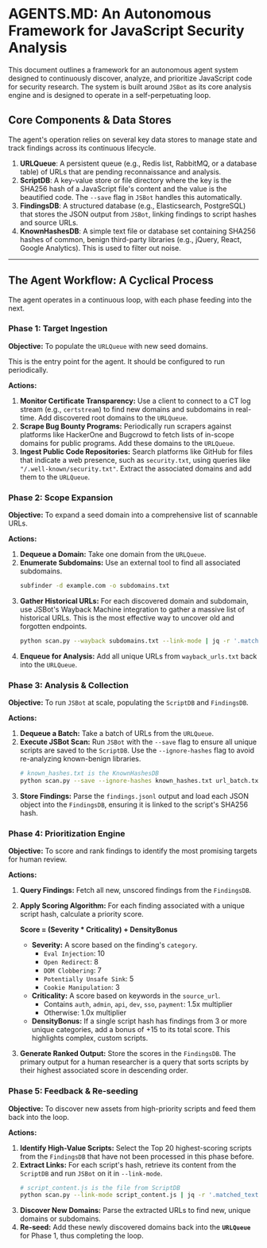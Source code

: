 # AGENTS.MD: An Autonomous Framework for JavaScript Security Analysis

This document outlines a framework for an autonomous agent system designed to continuously discover, analyze, and prioritize JavaScript code for security research. The system is built around `JSBot` as its core analysis engine and is designed to operate in a self-perpetuating loop.

## Core Components & Data Stores

The agent's operation relies on several key data stores to manage state and track findings across its continuous lifecycle.

1.  **URLQueue**: A persistent queue (e.g., Redis list, RabbitMQ, or a database table) of URLs that are pending reconnaissance and analysis.
2.  **ScriptDB**: A key-value store or file directory where the key is the SHA256 hash of a JavaScript file's content and the value is the beautified code. The `--save` flag in `JSBot` handles this automatically.
3.  **FindingsDB**: A structured database (e.g., Elasticsearch, PostgreSQL) that stores the JSON output from `JSBot`, linking findings to script hashes and source URLs.
4.  **KnownHashesDB**: A simple text file or database set containing SHA256 hashes of common, benign third-party libraries (e.g., jQuery, React, Google Analytics). This is used to filter out noise.

---

## The Agent Workflow: A Cyclical Process

The agent operates in a continuous loop, with each phase feeding into the next.

### Phase 1: Target Ingestion

**Objective:** To populate the `URLQueue` with new seed domains.

This is the entry point for the agent. It should be configured to run periodically.

**Actions:**

1.  **Monitor Certificate Transparency:** Use a client to connect to a CT log stream (e.g., `certstream`) to find new domains and subdomains in real-time. Add discovered root domains to the `URLQueue`.
2.  **Scrape Bug Bounty Programs:** Periodically run scrapers against platforms like HackerOne and Bugcrowd to fetch lists of in-scope domains for public programs. Add these domains to the `URLQueue`.
3.  **Ingest Public Code Repositories:** Search platforms like GitHub for files that indicate a web presence, such as `security.txt`, using queries like `"/.well-known/security.txt"`. Extract the associated domains and add them to the `URLQueue`.

### Phase 2: Scope Expansion

**Objective:** To expand a seed domain into a comprehensive list of scannable URLs.

**Actions:**

1.  **Dequeue a Domain:** Take one domain from the `URLQueue`.
2.  **Enumerate Subdomains:** Use an external tool to find all associated subdomains.
    ```bash
    subfinder -d example.com -o subdomains.txt
    ```
3.  **Gather Historical URLs:** For each discovered domain and subdomain, use JSBot's Wayback Machine integration to gather a massive list of historical URLs. This is the most effective way to uncover old and forgotten endpoints.
    ```bash
    python scan.py --wayback subdomains.txt --link-mode | jq -r '.matched_text' | sort -u >> wayback_urls.txt
    ```
4.  **Enqueue for Analysis:** Add all unique URLs from `wayback_urls.txt` back into the `URLQueue`.

### Phase 3: Analysis & Collection

**Objective:** To run `JSBot` at scale, populating the `ScriptDB` and `FindingsDB`.

**Actions:**

1.  **Dequeue a Batch:** Take a batch of URLs from the `URLQueue`.
2.  **Execute JSBot Scan:** Run `JSBot` with the `--save` flag to ensure all unique scripts are saved to the `ScriptDB`. Use the `--ignore-hashes` flag to avoid re-analyzing known-benign libraries.
    ```bash
    # known_hashes.txt is the KnownHashesDB
    python scan.py --save --ignore-hashes known_hashes.txt url_batch.txt > findings.jsonl
    ```
3.  **Store Findings:** Parse the `findings.jsonl` output and load each JSON object into the `FindingsDB`, ensuring it is linked to the script's SHA256 hash.

### Phase 4: Prioritization Engine

**Objective:** To score and rank findings to identify the most promising targets for human review.

**Actions:**

1.  **Query Findings:** Fetch all new, unscored findings from the `FindingsDB`.
2.  **Apply Scoring Algorithm:** For each finding associated with a unique script hash, calculate a priority score.

    **Score = (Severity * Criticality) + DensityBonus**

    *   **Severity:** A score based on the finding's `category`.
        *   `Eval Injection`: 10
        *   `Open Redirect`: 8
        *   `DOM Clobbering`: 7
        *   `Potentially Unsafe Sink`: 5
        *   `Cookie Manipulation`: 3
    *   **Criticality:** A score based on keywords in the `source_url`.
        *   Contains `auth`, `admin`, `api`, `dev`, `sso`, `payment`: 1.5x multiplier
        *   Otherwise: 1.0x multiplier
    *   **DensityBonus:** If a single script hash has findings from 3 or more unique categories, add a bonus of +15 to its total score. This highlights complex, custom scripts.

3.  **Generate Ranked Output:** Store the scores in the `FindingsDB`. The primary output for a human researcher is a query that sorts scripts by their highest associated score in descending order.

### Phase 5: Feedback & Re-seeding

**Objective:** To discover new assets from high-priority scripts and feed them back into the loop.

**Actions:**

1.  **Identify High-Value Scripts:** Select the Top 20 highest-scoring scripts from the `FindingsDB` that have not been processed in this phase before.
2.  **Extract Links:** For each script's hash, retrieve its content from the `ScriptDB` and run `JSBot` on it in `--link-mode`.
    ```bash
    # script_content.js is the file from ScriptDB
    python scan.py --link-mode script_content.js | jq -r '.matched_text' | sort -u
    ```
3.  **Discover New Domains:** Parse the extracted URLs to find new, unique domains or subdomains.
4.  **Re-seed:** Add these newly discovered domains back into the **`URLQueue`** for Phase 1, thus completing the loop.
